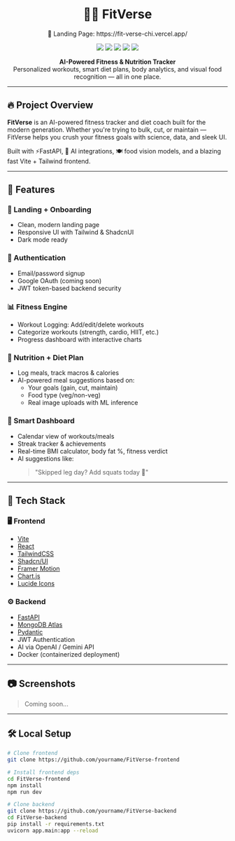 <h1 align="center">🏋️‍♂️ FitVerse</h1>
<p align="center">🔗 Landing Page: https://fit-verse-chi.vercel.app/<p>
<p align="center">
  <img src="https://img.shields.io/badge/Stack-FullStack-blueviolet" />
  <img src="https://img.shields.io/badge/Built%20With-FastAPI-%23009688" />
  <img src="https://img.shields.io/badge/Frontend-Vite%20+%20React-%2361DAFB" />
  <img src="https://img.shields.io/badge/Design-TailwindCSS%20+%20ShadcnUI-%2300BFFF" />
  <img src="https://img.shields.io/badge/AI-OpenAI%20%2F%20Gemini-orange" />
</p>

<p align="center">
  <b>AI-Powered Fitness & Nutrition Tracker</b><br/>
  Personalized workouts, smart diet plans, body analytics, and visual food recognition — all in one place.
</p>

---

## 🔥 Project Overview

**FitVerse** is an AI-powered fitness tracker and diet coach built for the modern generation. Whether you're trying to bulk, cut, or maintain — FitVerse helps you crush your fitness goals with science, data, and sleek UI.

Built with ⚡FastAPI, 🧠 AI integrations, 🍽️ food vision models, and a blazing fast Vite + Tailwind frontend.

---

## 🚀 Features

### 🧘 Landing + Onboarding
- Clean, modern landing page
- Responsive UI with Tailwind & ShadcnUI
- Dark mode ready

### 🔐 Authentication
- Email/password signup
- Google OAuth (coming soon)
- JWT token-based backend security

### 📊 Fitness Engine
- Workout Logging: Add/edit/delete workouts
- Categorize workouts (strength, cardio, HIIT, etc.)
- Progress dashboard with interactive charts

### 🍎 Nutrition + Diet Plan
- Log meals, track macros & calories
- AI-powered meal suggestions based on:
  - Your goals (gain, cut, maintain)
  - Food type (veg/non-veg)
  - Real image uploads with ML inference

### 📅 Smart Dashboard
- Calendar view of workouts/meals
- Streak tracker & achievements
- Real-time BMI calculator, body fat %, fitness verdict
- AI suggestions like:
  > "Skipped leg day? Add squats today 💪"

---

## 🧠 Tech Stack

### 🖥️ Frontend
- [Vite](https://vitejs.dev/)
- [React](https://react.dev/)
- [TailwindCSS](https://tailwindcss.com/)
- [Shadcn/UI](https://ui.shadcn.com/)
- [Framer Motion](https://www.framer.com/motion/)
- [Chart.js](https://www.chartjs.org/)
- [Lucide Icons](https://lucide.dev/)

### ⚙️ Backend
- [FastAPI](https://fastapi.tiangolo.com/)
- [MongoDB Atlas](https://www.mongodb.com/atlas/database)
- [Pydantic](https://docs.pydantic.dev/)
- JWT Authentication
- AI via OpenAI / Gemini API
- Docker (containerized deployment)

---

## 📷 Screenshots

> Coming soon...

---

## 🛠️ Local Setup

```bash
# Clone frontend
git clone https://github.com/yourname/FitVerse-frontend

# Install frontend deps
cd FitVerse-frontend
npm install
npm run dev

# Clone backend
git clone https://github.com/yourname/FitVerse-backend
cd FitVerse-backend
pip install -r requirements.txt
uvicorn app.main:app --reload
